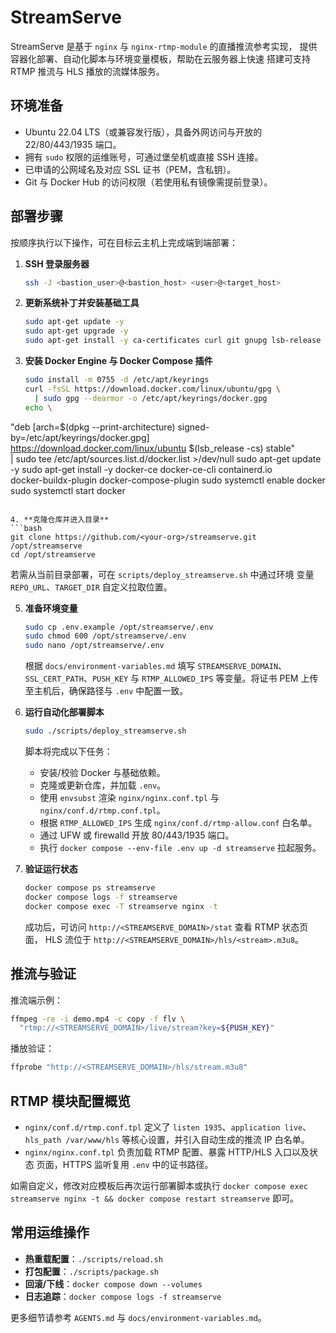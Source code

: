 # StreamServe

StreamServe 是基于 `nginx` 与 `nginx-rtmp-module` 的直播推流参考实现，
提供容器化部署、自动化脚本与环境变量模板，帮助在云服务器上快速
搭建可支持 RTMP 推流与 HLS 播放的流媒体服务。

## 环境准备

- Ubuntu 22.04 LTS（或兼容发行版），具备外网访问与开放的 22/80/443/1935
  端口。
- 拥有 `sudo` 权限的运维账号，可通过堡垒机或直接 SSH 连接。
- 已申请的公网域名及对应 SSL 证书（PEM，含私钥）。
- Git 与 Docker Hub 的访问权限（若使用私有镜像需提前登录）。

## 部署步骤

按顺序执行以下操作，可在目标云主机上完成端到端部署：

1. **SSH 登录服务器**
   ```bash
   ssh -J <bastion_user>@<bastion_host> <user>@<target_host>
   ```

2. **更新系统补丁并安装基础工具**
   ```bash
   sudo apt-get update -y
   sudo apt-get upgrade -y
   sudo apt-get install -y ca-certificates curl git gnupg lsb-release
   ```

3. **安装 Docker Engine 与 Docker Compose 插件**
   ```bash
   sudo install -m 0755 -d /etc/apt/keyrings
   curl -fsSL https://download.docker.com/linux/ubuntu/gpg \
     | sudo gpg --dearmor -o /etc/apt/keyrings/docker.gpg
   echo \
"deb [arch=$(dpkg --print-architecture) signed-by=/etc/apt/keyrings/docker.gpg] \
https://download.docker.com/linux/ubuntu $(lsb_release -cs) stable" \
     | sudo tee /etc/apt/sources.list.d/docker.list >/dev/null
   sudo apt-get update -y
   sudo apt-get install -y docker-ce docker-ce-cli containerd.io \
     docker-buildx-plugin docker-compose-plugin
   sudo systemctl enable docker
   sudo systemctl start docker
   ```

4. **克隆仓库并进入目录**
   ```bash
   git clone https://github.com/<your-org>/streamserve.git /opt/streamserve
   cd /opt/streamserve
   ```
   若需从当前目录部署，可在 `scripts/deploy_streamserve.sh` 中通过环境
   变量 `REPO_URL`、`TARGET_DIR` 自定义拉取位置。

5. **准备环境变量**
   ```bash
   sudo cp .env.example /opt/streamserve/.env
   sudo chmod 600 /opt/streamserve/.env
   sudo nano /opt/streamserve/.env
   ```
   根据 `docs/environment-variables.md` 填写 `STREAMSERVE_DOMAIN`、
   `SSL_CERT_PATH`、`PUSH_KEY` 与 `RTMP_ALLOWED_IPS` 等变量。将证书 PEM
   上传至主机后，确保路径与 `.env` 中配置一致。

6. **运行自动化部署脚本**
   ```bash
   sudo ./scripts/deploy_streamserve.sh
   ```
   脚本将完成以下任务：
   - 安装/校验 Docker 与基础依赖。
   - 克隆或更新仓库，并加载 `.env`。
   - 使用 `envsubst` 渲染 `nginx/nginx.conf.tpl` 与
     `nginx/conf.d/rtmp.conf.tpl`。
   - 根据 `RTMP_ALLOWED_IPS` 生成 `nginx/conf.d/rtmp-allow.conf` 白名单。
   - 通过 UFW 或 firewalld 开放 80/443/1935 端口。
   - 执行 `docker compose --env-file .env up -d streamserve` 拉起服务。

7. **验证运行状态**
   ```bash
   docker compose ps streamserve
   docker compose logs -f streamserve
   docker compose exec -T streamserve nginx -t
   ```
   成功后，可访问 `http://<STREAMSERVE_DOMAIN>/stat` 查看 RTMP 状态页面，
   HLS 流位于 `http://<STREAMSERVE_DOMAIN>/hls/<stream>.m3u8`。

## 推流与验证

推流端示例：
```bash
ffmpeg -re -i demo.mp4 -c copy -f flv \
  "rtmp://<STREAMSERVE_DOMAIN>/live/stream?key=${PUSH_KEY}"
```

播放验证：
```bash
ffprobe "http://<STREAMSERVE_DOMAIN>/hls/stream.m3u8"
```

## RTMP 模块配置概览

- `nginx/conf.d/rtmp.conf.tpl` 定义了 `listen 1935`、`application live`、
  `hls_path /var/www/hls` 等核心设置，并引入自动生成的推流 IP 白名单。
- `nginx/nginx.conf.tpl` 负责加载 RTMP 配置、暴露 HTTP/HLS 入口以及状态
  页面，HTTPS 监听复用 `.env` 中的证书路径。

如需自定义，修改对应模板后再次运行部署脚本或执行
`docker compose exec streamserve nginx -t && docker compose restart streamserve`
即可。

## 常用运维操作

- **热重载配置**：`./scripts/reload.sh`
- **打包配置**：`./scripts/package.sh`
- **回滚/下线**：`docker compose down --volumes`
- **日志追踪**：`docker compose logs -f streamserve`

更多细节请参考 `AGENTS.md` 与 `docs/environment-variables.md`。

